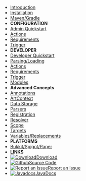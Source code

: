 - [Introduction](/introduction)
- [Installation](/installation)
- [Maven/Gradle](/dev-setup)
- **CONFIGURATION**
- [Admin Quickstart](/configuration/README.md)
- [Actions](/configuration/actions)
- [Requirements](/configuration/requirements)
- [Trigger](/configuration/trigger)
- **DEVELOPER**
- [Developer Quickstart](/developer/)
- [Parsing/Loading](/developer/loading)
- [Actions](/developer/actions)
- [Requirements](/developer/requirements)
- [Trigger](/developer/trigger)
- [Modules](/developer/modules)
- **Advanced Concepts**
- [Annotations](/developer/annotations)
- [ArtContext](/developer/art-context)
- [Data Storage](/developer/data)
- [Parsers](/developer/parser)
- [Registration](/developer/registration)
- [Resolver](/developer/resolver)
- [Scope](/developer/scope)
- [Targets](/developer/targets)
- [Variables/Replacements](/developer/variables)
- **PLATFORMS**
- [Bukkit/Spigot/Paper](/platforms/bukkit)
- **LINKS**
- [![Download](https://icongr.am/fontawesome/cloud-download.svg?size=18&color=currentColor)Download](https://github.com/art-framework/art-core/releases/latest)
- [![Github](https://icongr.am/devicon/github-original.svg?size=16&color=currentColor)Source Code](https://github.com/art-framework)
- [![Report an Issue](https://icongr.am/fontawesome/bug.svg?size=16&color=currentColor)Report an Issue](https://github.com/art-framework/art-framework/issues/new/choose)
- [![Javadocs](https://icongr.am/devicon/java-original.svg?size=16&color=currentColor)JavaDocs](https://jdocs.art-framework.io)
